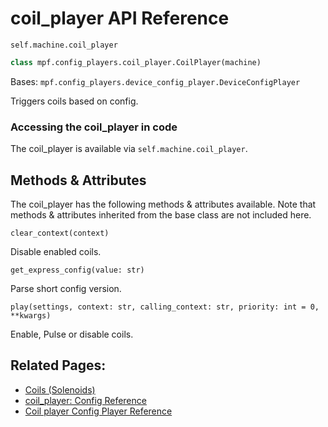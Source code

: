 # coil_player API Reference

`self.machine.coil_player`

``` python
class mpf.config_players.coil_player.CoilPlayer(machine)
```

Bases: `mpf.config_players.device_config_player.DeviceConfigPlayer`

Triggers coils based on config.

### Accessing the coil_player in code

The coil_player is available via `self.machine.coil_player`.

## Methods & Attributes

The coil_player has the following methods & attributes available. Note that methods & attributes inherited from the base class are not included here.

`clear_context(context)`

Disable enabled coils.

`get_express_config(value: str)`

Parse short config version.

`play(settings, context: str, calling_context: str, priority: int = 0, **kwargs)`

Enable, Pulse or disable coils.

## Related Pages:

* [Coils (Solenoids)](../../../mechs/coils/index.md)
* [coil_player: Config Reference](../../../config/coil_player.md)
* [Coil player Config Player Reference](../../../config_players/coil_player.md)
